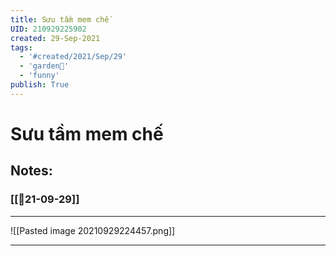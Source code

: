 ```yaml
---
title: Sưu tầm mem chế
UID: 210929225902
created: 29-Sep-2021
tags:
  - '#created/2021/Sep/29'
  - 'garden🏡'
  - 'funny'
publish: True
---
```

# Sưu tầm mem chế

## Notes:
### [[📝21-09-29]]
***
![[Pasted image 20210929224457.png]] 
***
